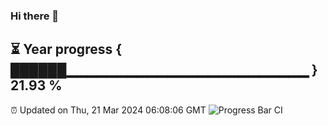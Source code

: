 ### Hi there 👋
⏳ Year progress { ██████▁▁▁▁▁▁▁▁▁▁▁▁▁▁▁▁▁▁▁▁▁▁▁▁ } 21.93 %
---
⏰ Updated on Thu, 21 Mar 2024 06:08:06 GMT
![Progress Bar CI](https://github.com/Moyi321/Moyi321/workflows/Progress%20Bar%20CI/badge.svg)
